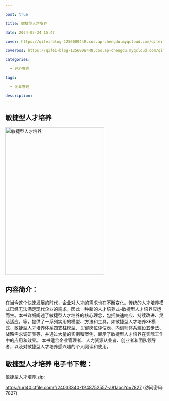 ```yaml
---

post: true

title: 敏捷型人才培养

date: 2024-05-24 15:47

cover: https://qifei-blog-1256009448.cos.ap-chengdu.myqcloud.com/qifei-blog/661f209d0ea9cb14037b04a1.jpg

coveross: https://qifei-blog-1256009448.cos.ap-chengdu.myqcloud.com/qifei-blog/661f209d0ea9cb14037b04a1.jpg

categories:

  - 经济管理

tags:

  - 企业管理

description:
---
```


## 敏捷型人才培养
<img alt="敏捷型人才培养 " class="aligncenter loaded" data-was-processed="true" decoding="async" fetchpriority="high" height="471" src="https://qifei-blog-1256009448.cos.ap-chengdu.myqcloud.com/qifei-blog/661f209d0ea9cb14037b04a1.jpg " style="cursor: zoom-in;" width="314"/>

## 内容简介：

在当今这个快速发展的时代，企业对人才的需求也在不断变化。传统的人才培养模式已经无法满足现代企业的需求，因此一种新的人才培养式–敏捷型人才培养应运而生。本书详细阐述了敏捷型人才培养的核心理念，包括快速响应、持续改进、灵活适应。等，提供了一系列实用的模型、方法和工具，如敏捷型人才培养3E模式、敏捷型人才培养体系四支柱模型、关键岗位评估表、内训师体系建设五步法、战略需求调研表等，并通过大量的实例和案例，展示了敏捷型人才培养在实际工作中的应用和效果。 本书适合企业管理者、人力资源从业者、创业者和团队领导者，以及对敏捷型人才培养感兴趣的个人阅读和使用。

## 敏捷型人才培养 电子书下载：
敏捷型人才培养.zip: 

https://url40.ctfile.com/f/24033340-1248752557-a81abc?p=7827 (访问密码: 7827)
